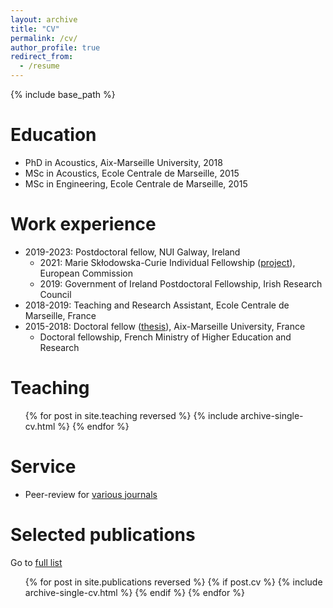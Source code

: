 ```yaml
---
layout: archive
title: "CV"
permalink: /cv/
author_profile: true
redirect_from:
  - /resume
---
```


{% include base_path %}

Education
======
* PhD in Acoustics, Aix-Marseille University, 2018
* MSc in Acoustics, Ecole Centrale de Marseille, 2015
* MSc in Engineering, Ecole Centrale de Marseille, 2015

Work experience
======
* 2019-2023: Postdoctoral fellow, NUI Galway, Ireland
  * 2021: Marie Skłodowska-Curie Individual Fellowship ([project](https://cordis.europa.eu/project/id/101023950)), European Commission
  * 2019: Government of Ireland Postdoctoral Fellowship, Irish Research Council
* 2018-2019: Teaching and Research Assistant, Ecole Centrale de Marseille, France
* 2015-2018: Doctoral fellow ([thesis](https://tel.archives-ouvertes.fr/tel-01977206)), Aix-Marseille University, France
  * Doctoral fellowship, French Ministry of Higher Education and Research

Teaching
======
  <ul>{% for post in site.teaching reversed %}
    {% include archive-single-cv.html %}
  {% endfor %}</ul>

Service
======
* Peer-review for [various journals](https://publons.com/researcher/2163976/harold-berjamin/)

Selected publications
======
Go to [full list](https://harold-berjamin.github.io/publications/)
  <ul>{% for post in site.publications reversed %}
    {% if post.cv %}
      {% include archive-single-cv.html %}
    {% endif %}
  {% endfor %}</ul>
